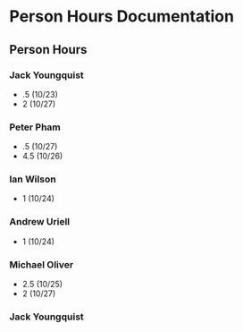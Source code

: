 # Person Hours Documentation

## Person Hours

### Jack Youngquist
- .5 (10/23)
- 2 (10/27)
### Peter Pham

- .5 (10/27)
- 4.5 (10/26)

### Ian Wilson

- 1 (10/24)

### Andrew Uriell

- 1 (10/24)

### Michael Oliver

- 2.5 (10/25)
- 2 (10/27)

### Jack Youngquist
